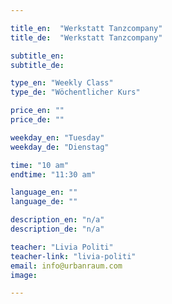 ```yaml
---

title_en:  "Werkstatt Tanzcompany"
title_de:  "Werkstatt Tanzcompany"

subtitle_en:
subtitle_de:

type_en: "Weekly Class"
type_de: "Wöchentlicher Kurs"

price_en: ""
price_de: ""

weekday_en: "Tuesday"
weekday_de: "Dienstag"

time: "10 am"
endtime: "11:30 am"

language_en: ""
language_de: ""

description_en: "n/a"
description_de: "n/a"

teacher: "Livia Politi"
teacher-link: "livia-politi"
email: info@urbanraum.com
image:

---
```

